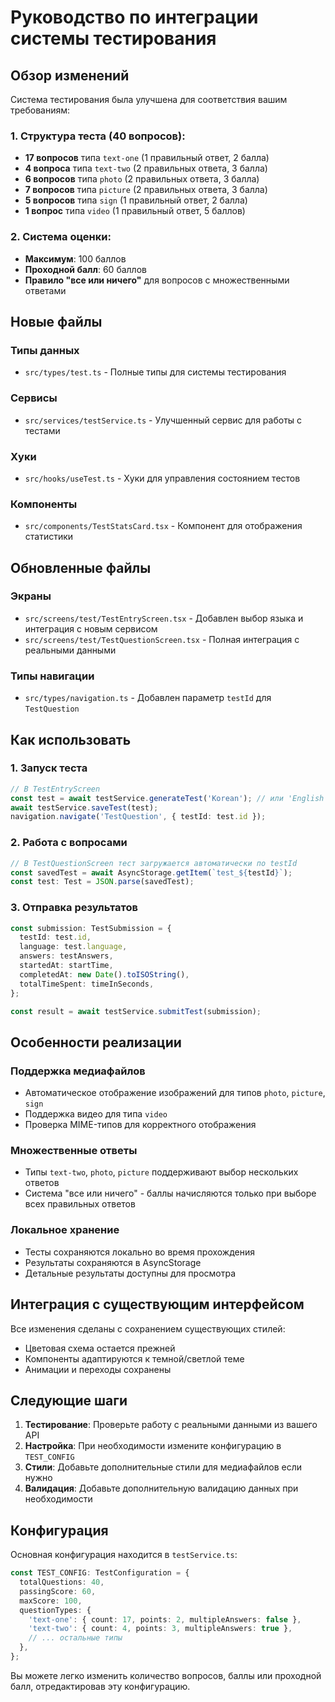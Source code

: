# Руководство по интеграции системы тестирования

## Обзор изменений

Система тестирования была улучшена для соответствия вашим требованиям:

### 1. Структура теста (40 вопросов):
- **17 вопросов** типа `text-one` (1 правильный ответ, 2 балла)
- **4 вопроса** типа `text-two` (2 правильных ответа, 3 балла)
- **6 вопросов** типа `photo` (2 правильных ответа, 3 балла)
- **7 вопросов** типа `picture` (2 правильных ответа, 3 балла)
- **5 вопросов** типа `sign` (1 правильный ответ, 2 балла)
- **1 вопрос** типа `video` (1 правильный ответ, 5 баллов)

### 2. Система оценки:
- **Максимум**: 100 баллов
- **Проходной балл**: 60 баллов
- **Правило "все или ничего"** для вопросов с множественными ответами

## Новые файлы

### Типы данных
- `src/types/test.ts` - Полные типы для системы тестирования

### Сервисы
- `src/services/testService.ts` - Улучшенный сервис для работы с тестами

### Хуки
- `src/hooks/useTest.ts` - Хуки для управления состоянием тестов

### Компоненты
- `src/components/TestStatsCard.tsx` - Компонент для отображения статистики

## Обновленные файлы

### Экраны
- `src/screens/test/TestEntryScreen.tsx` - Добавлен выбор языка и интеграция с новым сервисом
- `src/screens/test/TestQuestionScreen.tsx` - Полная интеграция с реальными данными

### Типы навигации
- `src/types/navigation.ts` - Добавлен параметр `testId` для `TestQuestion`

## Как использовать

### 1. Запуск теста
```typescript
// В TestEntryScreen
const test = await testService.generateTest('Korean'); // или 'English'
await testService.saveTest(test);
navigation.navigate('TestQuestion', { testId: test.id });
```

### 2. Работа с вопросами
```typescript
// В TestQuestionScreen тест загружается автоматически по testId
const savedTest = await AsyncStorage.getItem(`test_${testId}`);
const test: Test = JSON.parse(savedTest);
```

### 3. Отправка результатов
```typescript
const submission: TestSubmission = {
  testId: test.id,
  language: test.language,
  answers: testAnswers,
  startedAt: startTime,
  completedAt: new Date().toISOString(),
  totalTimeSpent: timeInSeconds,
};

const result = await testService.submitTest(submission);
```

## Особенности реализации

### Поддержка медиафайлов
- Автоматическое отображение изображений для типов `photo`, `picture`, `sign`
- Поддержка видео для типа `video`
- Проверка MIME-типов для корректного отображения

### Множественные ответы
- Типы `text-two`, `photo`, `picture` поддерживают выбор нескольких ответов
- Система "все или ничего" - баллы начисляются только при выборе всех правильных ответов

### Локальное хранение
- Тесты сохраняются локально во время прохождения
- Результаты сохраняются в AsyncStorage
- Детальные результаты доступны для просмотра

## Интеграция с существующим интерфейсом

Все изменения сделаны с сохранением существующих стилей:
- Цветовая схема остается прежней
- Компоненты адаптируются к темной/светлой теме
- Анимации и переходы сохранены

## Следующие шаги

1. **Тестирование**: Проверьте работу с реальными данными из вашего API
2. **Настройка**: При необходимости измените конфигурацию в `TEST_CONFIG`
3. **Стили**: Добавьте дополнительные стили для медиафайлов если нужно
4. **Валидация**: Добавьте дополнительную валидацию данных при необходимости

## Конфигурация

Основная конфигурация находится в `testService.ts`:

```typescript
const TEST_CONFIG: TestConfiguration = {
  totalQuestions: 40,
  passingScore: 60,
  maxScore: 100,
  questionTypes: {
    'text-one': { count: 17, points: 2, multipleAnswers: false },
    'text-two': { count: 4, points: 3, multipleAnswers: true },
    // ... остальные типы
  },
};
```

Вы можете легко изменить количество вопросов, баллы или проходной балл, отредактировав эту конфигурацию.
